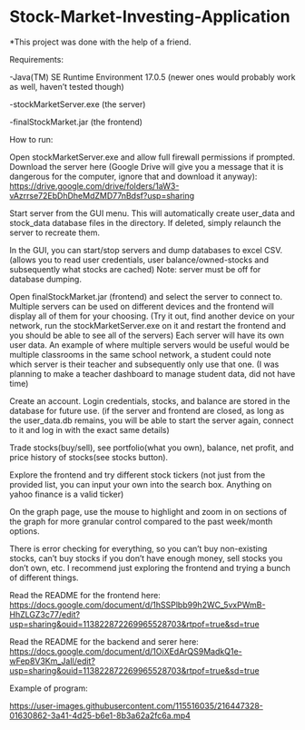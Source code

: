 # Stock-Market-Investing-Application

*This project was done with the help of a friend.

Requirements:

-Java(TM) SE Runtime Environment 17.0.5 (newer ones would probably work as well, haven’t tested though)

-stockMarketServer.exe (the server)

-finalStockMarket.jar (the frontend)



How to run:

Open stockMarketServer.exe and allow full firewall permissions if prompted. Download the server here (Google Drive will give you a message that it is dangerous for the computer, ignore that and download it anyway): https://drive.google.com/drive/folders/1aW3-vAzrrse72EbDhDheMdZMD77nBdsf?usp=sharing

Start server from the GUI menu. This will automatically create user_data and stock_data database files in the directory. If deleted, simply relaunch the server to recreate them.

In the GUI, you can start/stop servers and dump databases to excel CSV. (allows you to read user credentials, user balance/owned-stocks and subsequently what stocks are cached) Note: server must be off for database dumping.

Open finalStockMarket.jar (frontend) and select the server to connect to. Multiple servers can be used on different devices and the frontend will display all of them for your choosing. (Try it out, find another device on your network, run the stockMarketServer.exe on it and restart the frontend and you should be able to see all of the servers) Each server will have its own user data. An example of where multiple servers would be useful would be multiple classrooms in the same school network, a student could note which server is their teacher and subsequently only use that one. (I was planning to make a teacher dashboard to manage student data, did not have time)

Create an account. Login credentials, stocks, and balance are stored in the database for future use. (if the server and frontend are closed, as long as the user_data.db remains, you will be able to start the server again, connect to it and log in with the exact same details)

Trade stocks(buy/sell), see portfolio(what you own), balance, net profit, and price history of stocks(see stocks button).

Explore the frontend and try different stock tickers (not just from the provided list, you can input your own into the search box. Anything on yahoo finance is a valid ticker)

On the graph page, use the mouse to highlight and zoom in on sections of the graph for more granular control compared to the past week/month options.

There is error checking for everything, so you can’t buy non-existing stocks, can’t buy stocks if you don’t have enough money, sell stocks you don’t own, etc. I recommend just exploring the frontend and trying a bunch of different things. 


Read the README for the frontend here: https://docs.google.com/document/d/1hSSPlbb99h2WC_5vxPWmB-HhZLGZ3c77/edit?usp=sharing&ouid=113822872269965528703&rtpof=true&sd=true

Read the README for the backend and serer here: https://docs.google.com/document/d/1OiXEdArQS9MadkQ1e-wFep8V3Km_JaIl/edit?usp=sharing&ouid=113822872269965528703&rtpof=true&sd=true


Example of program:


https://user-images.githubusercontent.com/115516035/216447328-01630862-3a41-4d25-b6e1-8b3a62a2fc6a.mp4


